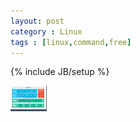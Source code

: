 ```yaml
---
layout: post
category : Linux
tags : [linux,command,free]
---
```

{% include JB/setup %}


![xxx](/public/img/test.png)
